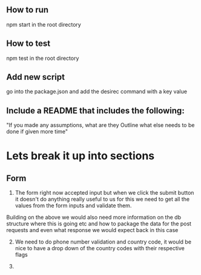 
## How to run
npm start in the root directory

## How to test

npm test in the root directory

## Add new script

go into the package.json and add the desirec command with a key value



## Include a README that includes the following:
"If you made any assumptions, what are they Outline what else needs to be done if given more time"


# Lets break it up into sections 

## Form

1. The form right now accepted input but when we click the submit button it doesn't do anything really useful to us
    for this we need to get all the values from the form inputs and validate them. 

 Building on the above we would also need more information on the db structure where this is going etc and how to package the data for the post requests and even what response we would expect back in this case

2. We need to do phone number validation and country code, it would be nice to have a drop down of the country codes with their respective  flags

3. 